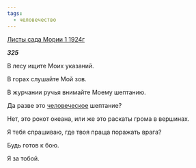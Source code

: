 ```yaml
---
tags:
  - человечество
---
```

[Листы сада Мории 1 1924г](https://127.0.0.1:4002/agni/1924)

___325___

В лесу ищите Моих указаний.   

В горах слушайте Мой зов.   

В журчании ручья внимайте Моему шептанию.   

Да разве это [человеческое](../../../tags/#человечество) шептание?   

Нет, это рокот океана, или же это раскаты грома в вершинах.   

Я тебя спрашиваю, где твоя праща поражать врага?   

Будь готов к бою.   

Я за тобой.   

